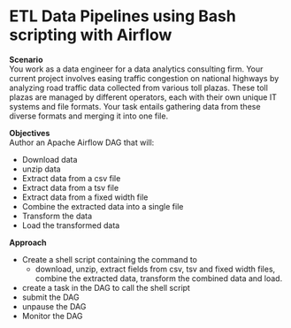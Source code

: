 # ETL Data Pipelines using Bash scripting with Airflow
**Scenario**</br>
You work as a data engineer for a data analytics consulting firm. Your current project involves easing traffic congestion on national highways by analyzing road traffic data collected from various toll plazas. These toll plazas are managed by different operators, each with their own unique IT systems and file formats. Your task entails gathering data from these diverse formats and merging it into one file.

**Objectives** </br>
Author an Apache Airflow DAG that will: </br>
- Download data
- unzip data
- Extract data from a csv file
- Extract data from a tsv file
- Extract data from a fixed width file
- Combine the extracted data into a single file
- Transform the data
- Load the transformed data 

**Approach** </br>
- Create a shell script containing the command to
    - download, unzip, extract fields from csv, tsv and fixed width files, combine the extracted data, transform the combined data and load.
- create a task in the DAG to call the shell script
- submit the DAG
- unpause the DAG
- Monitor the DAG

